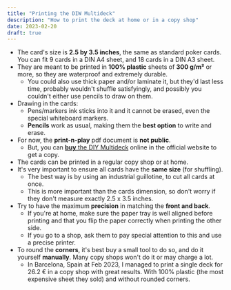 ```yaml
---
title: "Printing the DIW Multideck"
description: "How to print the deck at home or in a copy shop"
date: 2023-02-20
draft: true
---
```


- The card's size is **2.5 by 3.5 inches**, the same as standard poker cards. You can fit 9 cards in a DIN A4 sheet, and 18 cards in a DIN A3 sheet.
- They are meant to be printed in **100% plastic** sheets of  **300 g/m²** or more, so they are waterproof and extremely durable.
  - You could also use thick paper and/or laminate it, but they'd last less time, probably wouldn't shuffle satisfyingly, and possibly you couldn't either use pencils to draw on them.
- Drawing in the cards:
  - Pens/markers ink sticks into it and it cannot be erased, even the special whiteboard markers.
  - **Pencils** work as usual, making them the **best option** to write and erase.
- For now, the **print-n-play** pdf document is **not public**.
  - But, you can [**buy** the DIY Multideck](/buy) online in the official website to get a copy.
- The cards can be printed in a regular copy shop or at home.
- It's very important to ensure all cards have the **same size** (for shuffling).
  - The best way is by using an industrial guillotine, to cut all cards at once.
  - This is more important than the cards dimension, so don't worry if they don't measure exactly 2.5 x 3.5 inches.
- Try to have the maximum **precision** in matching the **front and back**.
  - If you're at home, make sure the paper tray is well aligned before printing and that you flip the paper correctly when printing the other side.
  - If you go to a shop, ask them to pay special attention to this and use a precise printer.
- To round the **corners**, it's best buy a small tool to do so, and do it yourself **manually**. Many copy shops won't do it or may charge a lot.
  - In Barcelona, Spain at Feb 2023, I managed to print a single deck for 26.2 € in a copy shop with great results. With 100% plastic (the most expensive sheet they sold) and without rounded corners.

